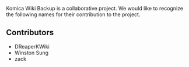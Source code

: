 Komica Wiki Backup is a collaborative project. We would like to recognize the following names for
their contribution to the project.

## Contributors
<!-- BEGIN CONTRIBUTOR LIST -->
* DReaperKWiki
* Winston Sung
* zack
<!-- END CONTRIBUTOR LIST -->
